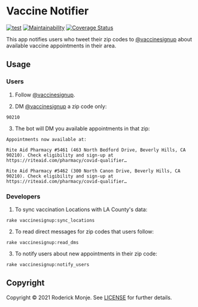 # Vaccine Notifier

[![test](https://github.com/ivanoblomov/vaccine-notifier/actions/workflows/test.yml/badge.svg)](https://github.com/ivanoblomov/vaccine-notifier/actions/workflows/test.yml)
[![Maintainability](https://api.codeclimate.com/v1/badges/dad2d32da2d576e4a99a/maintainability)](https://codeclimate.com/github/ivanoblomov/vaccine-notifier/maintainability)
[![Coverage Status](https://coveralls.io/repos/github/ivanoblomov/vaccine-notifier/badge.svg?branch=main&kill_cache=1)](https://coveralls.io/github/ivanoblomov/vaccine-notifier?branch=main)

This app notifies users who tweet their zip codes to [@vaccinesignup](https://twitter.com/vaccinesignup/) about available vaccine appointments in their area.

## Usage

### Users

1. Follow [@vaccinesignup](https://twitter.com/vaccinesignup/).

2. DM [@vaccinesignup](https://twitter.com/vaccinesignup/) a zip code only:
```
90210
```

3. The bot will DM you available appointments in that zip:
```
Appointments now available at:

Rite Aid Pharmacy #5461 (463 North Bedford Drive, Beverly Hills, CA 90210). Check eligibility and sign-up at https://riteaid.com/pharmacy/covid-qualifier…

Rite Aid Pharmacy #5462 (300 North Canon Drive, Beverly Hills, CA 90210). Check eligibility and sign-up at https://riteaid.com/pharmacy/covid-qualifier…
```

### Developers

1. To sync vaccination Locations with LA County's data:
```
rake vaccinesignup:sync_locations
```
2. To read direct messages for zip codes that users follow:
```
rake vaccinesignup:read_dms
```
3. To notify users about new appointments in their zip code:
```
rake vaccinesignup:notify_users
```

## Copyright

Copyright © 2021 Roderick Monje. See [LICENSE](LICENSE) for further details.
